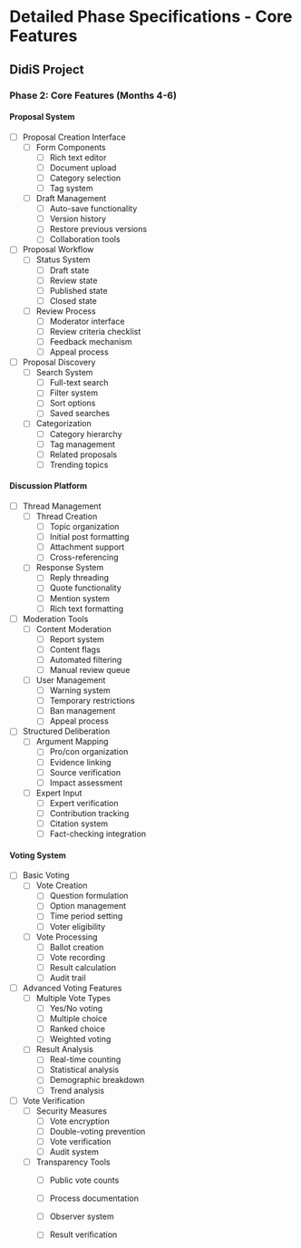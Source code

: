 # Detailed Phase Specifications - Core Features
## DidiS Project

### Phase 2: Core Features (Months 4-6)

#### Proposal System
- [ ] Proposal Creation Interface
  - [ ] Form Components
    - [ ] Rich text editor
    - [ ] Document upload
    - [ ] Category selection
    - [ ] Tag system
  - [ ] Draft Management
    - [ ] Auto-save functionality
    - [ ] Version history
    - [ ] Restore previous versions
    - [ ] Collaboration tools

- [ ] Proposal Workflow
  - [ ] Status System
    - [ ] Draft state
    - [ ] Review state
    - [ ] Published state
    - [ ] Closed state
  - [ ] Review Process
    - [ ] Moderator interface
    - [ ] Review criteria checklist
    - [ ] Feedback mechanism
    - [ ] Appeal process

- [ ] Proposal Discovery
  - [ ] Search System
    - [ ] Full-text search
    - [ ] Filter system
    - [ ] Sort options
    - [ ] Saved searches
  - [ ] Categorization
    - [ ] Category hierarchy
    - [ ] Tag management
    - [ ] Related proposals
    - [ ] Trending topics

#### Discussion Platform
- [ ] Thread Management
  - [ ] Thread Creation
    - [ ] Topic organization
    - [ ] Initial post formatting
    - [ ] Attachment support
    - [ ] Cross-referencing
  - [ ] Response System
    - [ ] Reply threading
    - [ ] Quote functionality
    - [ ] Mention system
    - [ ] Rich text formatting

- [ ] Moderation Tools
  - [ ] Content Moderation
    - [ ] Report system
    - [ ] Content flags
    - [ ] Automated filtering
    - [ ] Manual review queue
  - [ ] User Management
    - [ ] Warning system
    - [ ] Temporary restrictions
    - [ ] Ban management
    - [ ] Appeal process

- [ ] Structured Deliberation
  - [ ] Argument Mapping
    - [ ] Pro/con organization
    - [ ] Evidence linking
    - [ ] Source verification
    - [ ] Impact assessment
  - [ ] Expert Input
    - [ ] Expert verification
    - [ ] Contribution tracking
    - [ ] Citation system
    - [ ] Fact-checking integration

#### Voting System
- [ ] Basic Voting
  - [ ] Vote Creation
    - [ ] Question formulation
    - [ ] Option management
    - [ ] Time period setting
    - [ ] Voter eligibility
  - [ ] Vote Processing
    - [ ] Ballot creation
    - [ ] Vote recording
    - [ ] Result calculation
    - [ ] Audit trail

- [ ] Advanced Voting Features
  - [ ] Multiple Vote Types
    - [ ] Yes/No voting
    - [ ] Multiple choice
    - [ ] Ranked choice
    - [ ] Weighted voting
  - [ ] Result Analysis
    - [ ] Real-time counting
    - [ ] Statistical analysis
    - [ ] Demographic breakdown
    - [ ] Trend analysis

- [ ] Vote Verification
  - [ ] Security Measures
    - [ ] Vote encryption
    - [ ] Double-voting prevention
    - [ ] Vote verification
    - [ ] Audit system
  - [ ] Transparency Tools
    - [ ] Public vote counts
    - [ ] Process documentation
    - [ ] Observer system
    - [ ] Result verification

